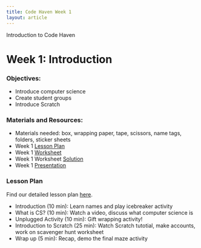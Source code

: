 ```yaml
---
title: Code Haven Week 1
layout: article
---
```


Introduction to Code Haven

<!--more-->

# Week 1: Introduction

### Objectives: 
- Introduce computer science
- Create student groups
- Introduce Scratch

### Materials and Resources: 
- Materials needed: box, wrapping paper, tape, scissors, name tags, folders, sticker sheets
- Week 1 [Lesson Plan](https://drive.google.com/open?id=10dzuF52k5ceHPmHzmMG2YBKTk4wA3RqxGW6Su1AM-q8)
- Week 1 [Worksheet](https://drive.google.com/open?id=1p4BvVFWij5q1kqrJEmtonAcdoEwmUaXabjkaH8RNH-I)
- Week 1 Worksheet [Solution](https://scratch.mit.edu/projects/379918045/)
- Week 1 [Presentation](https://drive.google.com/open?id=14J_n43yNtxCOylPKlyuwmlBjFTYqn646ysUIkxApMyo)

### Lesson Plan
Find our detailed lesson plan [here](https://drive.google.com/open?id=10dzuF52k5ceHPmHzmMG2YBKTk4wA3RqxGW6Su1AM-q8).
- Introduction (10 min): Learn names and play icebreaker activity
- What is CS? (10 min): Watch a video, discuss what computer science is
- Unplugged Activity (10 min): Gift wrapping activity!
- Introduction to Scratch (25 min): Watch Scratch tutotial, make accounts, work on scavenger hunt worksheet
- Wrap up (5 min): Recap, demo the final maze activity


